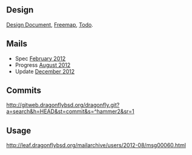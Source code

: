 ## Design

[Design Document](http://gitweb.dragonflybsd.org/dragonfly.git/blob/bca9f8e6ed7272bc4499f5499b6dc0104a039efa:/sys/vfs/hammer2/DESIGN),
[Freemap](http://gitweb.dragonflybsd.org/dragonfly.git/blob/bca9f8e6ed7272bc4499f5499b6dc0104a039efa:/sys/vfs/hammer2/FREEMAP),
[Todo](http://gitweb.dragonflybsd.org/dragonfly.git/blob/bca9f8e6ed7272bc4499f5499b6dc0104a039efa:/sys/vfs/hammer2/TODO).

## Mails

* Spec [February 2012](http://leaf.dragonflybsd.org/mailarchive/users/2012-02/msg00020.html)
* Progress [August 2012](http://leaf.dragonflybsd.org/mailarchive/users/2012-08/msg00021.html)
* Update [December 2012](http://leaf.dragonflybsd.org/mailarchive/users/2012-12/msg00015.html)

## Commits

http://gitweb.dragonflybsd.org/dragonfly.git?a=search&h=HEAD&st=commit&s=^hammer2&sr=1

## Usage

http://leaf.dragonflybsd.org/mailarchive/users/2012-08/msg00060.html
